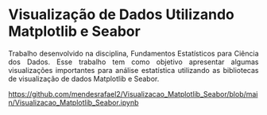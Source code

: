 # Visualização de Dados Utilizando Matplotlib e Seabor

<p align="justify">
Trabalho desenvolvido na disciplina, Fundamentos Estatísticos para Ciência dos Dados. Esse trabalho  tem como objetivo apresentar algumas visualizações importantes para análise estatística utilizando as bibliotecas de visualização de dados Matplotlib e Seabor.
</p>

https://github.com/mendesrafael2/Visualizacao_Matplotlib_Seabor/blob/main/Visualizacao_Matplotlib_Seabor.ipynb
